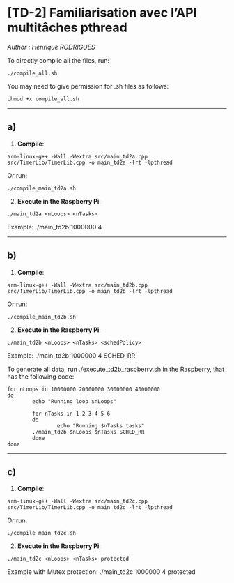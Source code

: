 # [TD-2] Familiarisation avec l’API multitâches pthread

*Author : Henrique RODRIGUES*

To directly compile all the files, run:
```
./compile_all.sh
```
You may need to give permission for .sh files as follows:
```
chmod +x compile_all.sh
```
------------------

## a)
1. **Compile**:

```
arm-linux-g++ -Wall -Wextra src/main_td2a.cpp src/TimerLib/TimerLib.cpp -o main_td2a -lrt -lpthread
```

Or run:

```
./compile_main_td2a.sh
```

2. **Execute in the Raspberry Pi**:

```
./main_td2a <nLoops> <nTasks>
```

Example: ./main_td2b 1000000 4

------------------

## b)
1. **Compile**:

```
arm-linux-g++ -Wall -Wextra src/main_td2b.cpp src/TimerLib/TimerLib.cpp -o main_td2b -lrt -lpthread
```

Or run:

```
./compile_main_td2b.sh
```

2. **Execute in the Raspberry Pi**:

```
./main_td2b <nLoops> <nTasks> <schedPolicy>
```
Example: ./main_td2b 1000000 4 SCHED_RR 

To generate all data, run ./execute_td2b_raspberry.sh in the Raspberry, that has the following code:

```
for nLoops in 10000000 20000000 30000000 40000000
do
        echo "Running loop $nLoops"

        for nTasks in 1 2 3 4 5 6
        do
                echo "Running $nTasks tasks"
        ./main_td2b $nLoops $nTasks SCHED_RR
        done
done
```

------------------


## c)
1. **Compile**:

```
arm-linux-g++ -Wall -Wextra src/main_td2c.cpp src/TimerLib/TimerLib.cpp -o main_td2c -lrt -lpthread
```

Or run:

```
./compile_main_td2c.sh 
```

2. **Execute in the Raspberry Pi**:

```
./main_td2c <nLoops> <nTasks> protected
```

Example with Mutex protection: ./main_td2c 1000000 4 protected 